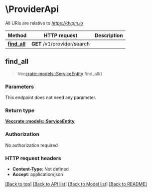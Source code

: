 # \ProviderApi

All URIs are relative to *https://dvpm.io*

Method | HTTP request | Description
------------- | ------------- | -------------
[**find_all**](ProviderApi.md#find_all) | **GET** /v1/provider/search | 



## find_all

> Vec<crate::models::ServiceEntity> find_all()


### Parameters

This endpoint does not need any parameter.

### Return type

[**Vec<crate::models::ServiceEntity>**](ServiceEntity.md)

### Authorization

No authorization required

### HTTP request headers

- **Content-Type**: Not defined
- **Accept**: application/json

[[Back to top]](#) [[Back to API list]](../README.md#documentation-for-api-endpoints) [[Back to Model list]](../README.md#documentation-for-models) [[Back to README]](../README.md)

